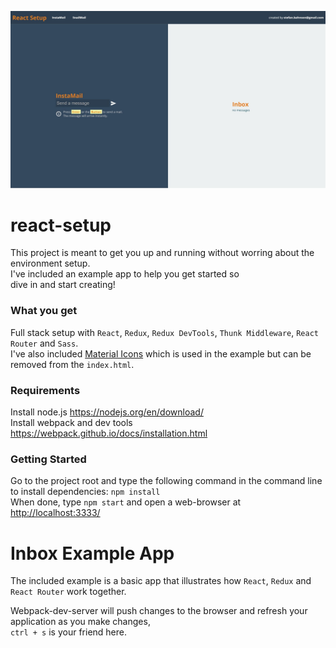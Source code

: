 ![Alt text](/SnailMail.JPG "SnailMail")

# react-setup
This project is meant to get you up and running without worring about the environment setup.  
I've included an example app to help you get started so  
dive in and start creating!  

### What you get
Full stack setup with `React`, `Redux`, `Redux DevTools`, `Thunk Middleware`, `React Router` and `Sass`.  
I've also included [Material Icons](https://design.google.com/icons/) which is used in the example but
can be removed from the `index.html`.

### Requirements
Install node.js https://nodejs.org/en/download/  
Install webpack and dev tools https://webpack.github.io/docs/installation.html  

### Getting Started
Go to the project root and type the following command in the command line to install dependencies: `npm install`  
When done, type `npm start` and open a web-browser at <http://localhost:3333/>  

# Inbox Example App
The included example is a basic app that illustrates how `React`, `Redux` and `React Router` work together.  

Webpack-dev-server will push changes to the browser and refresh your application as you make changes,  
`ctrl + s` is your friend here. 
